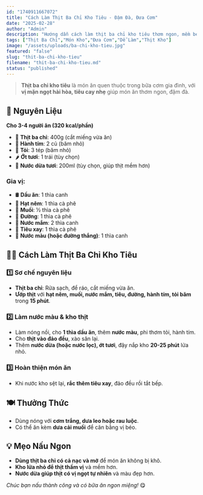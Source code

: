 ```yaml
---
id: "1740911667072"
title: "Cách Làm Thịt Ba Chỉ Kho Tiêu - Đậm Đà, Đưa Cơm"
date: "2025-02-28"
author: "Admin"
description: "Hướng dẫn cách làm thịt ba chỉ kho tiêu thơm ngon, mềm béo, sốt đậm đà, cực kỳ đưa cơm."
tags: ["Thịt Ba Chỉ","Món Kho","Đưa Cơm","Dễ Làm","Thịt Kho"]
image: "/assets/uploads/ba-chi-kho-tieu.jpg"
featured: "false"
slug: "thit-ba-chi-kho-tieu"
filename: "thit-ba-chi-kho-tieu.md"
status: "published"
---
```

> **Thịt ba chỉ kho tiêu** là món ăn quen thuộc trong bữa cơm gia đình, với **vị mặn ngọt hài hòa, tiêu cay nhẹ** giúp món ăn thơm ngon, đậm đà.

## 🛒 **Nguyên Liệu**  
**Cho 3-4 người ăn (320 kcal/phần)**  

- 🥩 **Thịt ba chỉ**: 400g (cắt miếng vừa ăn)  
- 🧅 **Hành tím**: 2 củ (băm nhỏ)  
- 🧄 **Tỏi**: 3 tép (băm nhỏ)  
- 🌶️ **Ớt tươi**: 1 trái (tùy chọn)  
- 🥄 **Nước dừa tươi**: 200ml (tùy chọn, giúp thịt mềm hơn)  

### Gia vị:  
- 🛢️ **Dầu ăn**: 1 thìa canh  
- 🍚 **Hạt nêm**: 1 thìa cà phê  
- 🧂 **Muối**: ½ thìa cà phê  
- 🍯 **Đường**: 1 thìa cà phê  
- 🥢 **Nước mắm**: 2 thìa canh  
- 🌿 **Tiêu xay**: 1 thìa cà phê  
- 🍯 **Nước màu (hoặc đường thắng)**: 1 thìa canh  

## 👩‍🍳 **Cách Làm Thịt Ba Chỉ Kho Tiêu**  

### 1️⃣ **Sơ chế nguyên liệu**  
- **Thịt ba chỉ**: Rửa sạch, để ráo, cắt miếng vừa ăn.  
- **Ướp thịt** với **hạt nêm, muối, nước mắm, tiêu, đường, hành tím, tỏi băm** trong **15 phút**.  

### 2️⃣ **Làm nước màu & kho thịt**  
- Làm nóng nồi, cho **1 thìa dầu ăn**, thêm **nước màu**, phi thơm tỏi, hành tím.  
- Cho **thịt vào đảo đều**, xào săn lại.  
- Thêm **nước dừa (hoặc nước lọc), ớt tươi**, đậy nắp kho **20-25 phút** lửa nhỏ.  

### 3️⃣ **Hoàn thiện món ăn**  
- Khi nước kho sệt lại, **rắc thêm tiêu xay**, đảo đều rồi tắt bếp.  

## 🍽️ **Thưởng Thức**  
- Dùng nóng với **cơm trắng, dưa leo hoặc rau luộc**.  
- Có thể ăn kèm **dưa cải muối** để cân bằng vị béo.  

## 💡 **Mẹo Nấu Ngon**  
- **Dùng thịt ba chỉ có cả nạc và mỡ** để món ăn không bị khô.  
- **Kho lửa nhỏ để thịt thấm vị** và mềm hơn.  
- **Nước dừa giúp thịt có vị ngọt tự nhiên** và màu đẹp hơn.  

*Chúc bạn nấu thành công và có bữa ăn ngon miệng!* 😋